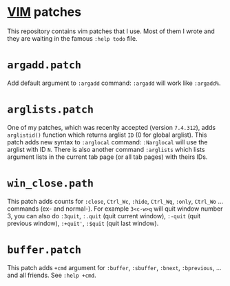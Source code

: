 [VIM](http://www.vim.rog) patches
=================================

This repository contains vim patches that I use.  Most of them I wrote and they are waiting in the famous `:help todo` file.

`argadd.patch`
==============
Add default argument to `:argadd` command:  `:argadd` will work like
`:argadd%`.

`arglists.patch`
================
One of my patches, which was recenlty accepted (version `7.4.312`), adds
`arglistid()` function which returns arglist `ID` (0 for global arglist).  This
patch adds new syntax to `:arglocal` command: `:Narglocal` will use the arglist
with ID `N`.  There is also another command `:arglists` which lists argument
lists in the current tab page (or all tab pages) with theirs IDs.

`win_close.path`
================
This patch adds counts for `:close`, `Ctrl_Wc`, `:hide`, `Ctrl_Wq`, `:only`,
`Ctrl_Wo`  ... commands (ex- and normal-).  For example `3<c-w>q` will quit
window number 3, you can also do `:3quit`, `:.quit` (quit current window),
`:-quit` (quit previous window), `:+quit'`, `:$quit` (quit last window).

`buffer.patch`
==============
This patch adds `+cmd` argument for `:buffer`, `:sbuffer`, `:bnext`,
`:bprevious`, ... and all friends.  See `:help +cmd`.
